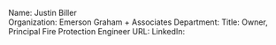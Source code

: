 Name: Justin Biller  
Organization: Emerson Graham + Associates
Department: 
Title: Owner, Principal Fire Protection Engineer
URL:
LinkedIn: